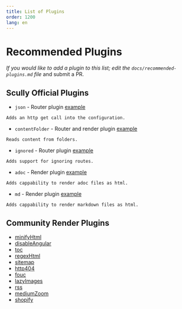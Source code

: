 ```yaml
---
title: List of Plugins
order: 1200
lang: en
---
```


# Recommended Plugins

_If you would like to add a plugin to this list; edit the `docs/recommended-plugins.md` file_ and submit a PR.

## Scully Official Plugins

- `json` - Router plugin [example](/scully.sample-blog.config.js)

```
Adds an http get call into the configuration.
```

- `contentFolder` - Router and render plugin [example](/scully.sample-blog.config.js)

```
Reads content from folders.
```

- `ignored` - Router plugin [example](/scully.sample-blog.config.js)

```
Adds support for ignoring routes.
```

- `adoc` - Render plugin [example](/scully.sample-blog.config.js)

```
Adds cappability to render adoc files as html.
```

- `md` - Render plugin [example](/scully.sample-blog.config.js)

```
Adds cappability to render markdown files as html.
```

## Community Render Plugins

- [minifyHtml](https://www.npmjs.com/package/scully-plugin-minify-html)
- [disableAngular](https://www.npmjs.com/package/scully-plugin-disable-angular)
- [toc](https://www.npmjs.com/package/scully-plugin-toc)
- [regexHtml](https://www.npmjs.com/package/@gammastream/scully-plugin-regex)
- [sitemap](https://www.npmjs.com/package/@gammastream/scully-plugin-sitemap)
- [http404](https://www.npmjs.com/package/@gammastream/scully-plugin-http404)
- [fouc](https://www.npmjs.com/package/@notiz/scully-plugin-fouc)
- [lazyImages](https://www.npmjs.com/package/@notiz/scully-plugin-lazy-images)
- [rss](https://www.npmjs.com/package/@notiz/scully-plugin-rss)
- [mediumZoom](https://www.npmjs.com/package/@notiz/scully-plugin-medium-zoom)
- [shopify](https://www.npmjs.com/package/@gammastream/scully-plugin-shopify)

